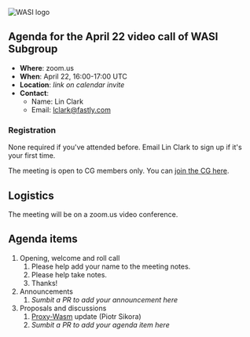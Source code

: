 ![WASI logo](/WASI.png)

## Agenda for the April 22 video call of WASI Subgroup

- **Where**: zoom.us
- **When**: April 22, 16:00-17:00 UTC
- **Location**: *link on calendar invite*
- **Contact**:
    - Name: Lin Clark
    - Email: lclark@fastly.com

### Registration

None required if you've attended before. Email Lin Clark to sign up if it's your first time. 

The meeting is open to CG members only. You can [join the CG here](https://www.w3.org/community/webassembly/).

## Logistics

The meeting will be on a zoom.us video conference.

## Agenda items

1. Opening, welcome and roll call
    1. Please help add your name to the meeting notes.
    1. Please help take notes.
    1. Thanks!
1. Announcements
    1. _Sumbit a PR to add your announcement here_
1. Proposals and discussions
    1. [Proxy-Wasm](https://github.com/proxy-wasm) update (Piotr Sikora)
    1. _Sumbit a PR to add your agenda item here_
